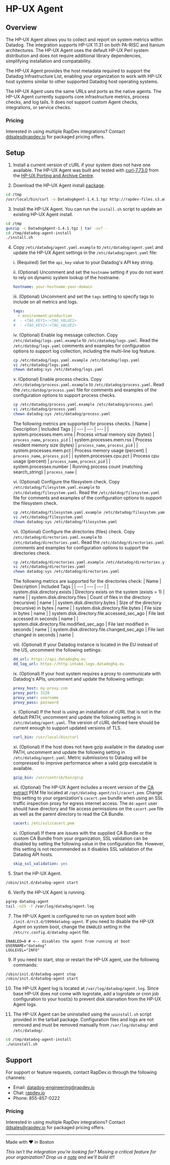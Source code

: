 # HP-UX Agent
## Overview

The HP-UX Agent allows you to collect and report on system metrics within Datadog. The integration supports HP-UX 11.31 on both PA-RISC and Itanium architectures. The HP-UX Agent uses the default HP-UX Perl system distribution and does not require additional library dependencies, simplifying installation and compatability.

The HP-UX Agent provides the host metadata required to support the Datadog Infrastructure List, enabling your organization to work with HP-UX host systems similar to other supported Datadog host operating systems.

The HP-UX Agent uses the same URLs and ports as the native agents. The HP-UX Agent currently supports core infrastructure metrics, process checks, and log tails. It does not support custom Agent checks, integrations, or service checks.

### Pricing
Interested in using multiple RapDev integrations? Contact [ddsales@rapdev.io](mailto:ddsales@rapdev.io) for packaged pricing offers.

## Setup

1. Install a current version of cURL if your system does not have one available. The HP-UX Agent was built and tested with [curl-7.73.0](http://hpux.connect.org.uk/hppd/hpux/Networking/WWW/curl-7.73.0/) from the [HP-UX Porting and Archive Centre](http://hpux.connect.org.uk).

2. Download the HP-UX Agent install [package](http://rapdev-files.s3.amazonaws.com/hpux/DatadogAgent-1.4.1.tgz).
```sh
cd /tmp
/usr/local/bin/curl -o DatadogAgent-1.4.1.tgz http://rapdev-files.s3.amazonaws.com/hpux/DatadogAgent-1.4.1.tgz 
```

3. Install the HP-UX Agent. You can run the `install.sh` script to update an existing HP-UX Agent install.
```sh
cd /tmp
gunzip -c DatadogAgent-1.4.1.tgz | tar -xvf -
cd /tmp/datadog-agent-install
./install.sh 
```

4. Copy `/etc/datadog/agent.yaml.example` to `/etc/datadog/agent.yaml` and update the HP-UX Agent settings in the `/etc/datadog/agent.yaml` file:

    i. (Required) Set the `api_key` value to your Datadog's API key string.

    ii. (Optional) Uncomment and set the `hostname` setting if you do not want to rely on dynamic system lookup of the hostname.
    ```yaml
    hostname: your-hostname.your-domain
    ```

    iii. (Optional) Uncomment and set the `tags` setting to specify tags to include on all metrics and logs.
    ```yaml
    tags:
      - environment:production
    #  - <TAG_KEY1>:<TAG_VALUE1>
    #  - <TAG_KEY2>:<TAG_VALUE2>
    ```

    iv. (Optional) Enable log message collection. Copy `/etc/datadog/logs.yaml.example` to `/etc/datadog/logs.yaml`. Read the `/etc/datdog/logs.yaml` comments and examples for configuration options to support log collection, including the multi-line log feature.
    ```sh
    cp /etc/datadog/logs.yaml.example /etc/datadog/logs.yaml
    vi /etc/datadog/logs.yaml
    chown datadog:sys /etc/datadog/logs.yaml
    ```

    v. (Optional) Enable process checks. Copy `/etc/datadog/process.yaml.example` to `/etc/datadog/process.yaml`. Read the `/etc/datdog/process.yaml` file for comments and examples of the configuration options to support process checks.
    ```sh
    cp /etc/datadog/process.yaml.example /etc/datadog/process.yaml
    vi /etc/datadog/process.yaml
    chown datadog:sys /etc/datadog/process.yaml
    ```

    The following metrics are supported for process checks.
    | Name | Description | Included Tags |
    | --- | --- | --- |
    | system.processes.mem.vms | Process virtual memory size (bytes) | `process_name`, `process_pid` |
    | system.processes.mem.rss | Process resident memory size (bytes) | `process_name`, `process_pid` |
    | system.processes.mem.pct | Process memory usage (percent) | `process_name`, `process_pid` |
    | system.processes.cpu.pct | Process cpu usage (percent) | `process_name`, `process_pid` |
    | system.processes.number | Running process count (matching search_string) | `process_name` |

    vi. (Optional) Configure the filesystem check. Copy `/etc/datadog/filesystem.yaml.example` to `/etc/datadog/filesystem.yaml`. Read the `/etc/datdog/filesystem.yaml` file for comments and examples of the configuration options to support the filesystem check.
    ```sh
    cp /etc/datadog/filesystem.yaml.example /etc/datadog/filesystem.yaml
    vi /etc/datadog/filesystem.yaml
    chown datadog:sys /etc/datadog/filesystem.yaml
    ```

    vii. (Optional) Configure the directories (files) check. Copy `/etc/datadog/directories.yaml.example` to `/etc/datadog/directories.yaml`. Read the `/etc/datdog/directories.yaml` comments and examples for configuration options to support the directories check.
    ```sh
    cp /etc/datadog/directories.yaml.example /etc/datadog/directories.yaml
    vi /etc/datadog/directories.yaml
    chown datadog:sys /etc/datadog/directories.yaml
    ```

    The following metrics are supported for the directories check:
    | Name | Description | Included Tags |
    | --- | --- | --- |
    | system.disk.directory.exists | Directory exists on the system (exists = 1) | name |
    | system.disk.directory.files | Count of files in the directory (recursive) | name |
    | system.disk.directory.bytes | Size of the directory (recursive) in bytes | name |
    | system.disk.directory.file.bytes | File size in bytes | name |
    | system.disk.directory.file.accessed_sec_ago | File last accessed in seconds | name |
    | system.disk.directory.file.modified_sec_ago | File last modified in seconds | name |
    | system.disk.directory.file.changed_sec_ago | File last changed in seconds | name |

    viii. (Optional) If your Datadog instance is located in the EU instead of the US, uncomment the following settings:
    ```yaml
    dd_url: https://api.datadoghq.eu
    dd_log_url: https://http-intake.logs.datadoghq.eu
    ```

    ix. (Optional) If your host system requires a proxy to communicate with Datadog's APIs, uncomment and update the following settings:
    ```yaml
    proxy_host: my-proxy.com
    proxy_port: 3128
    proxy_user: username
    proxy_pass: password
    ```

    x. (Optional) If the host is using an installation of cURL that is not in the default PATH, uncomment and update the following setting in `/etc/datadog/agent.yaml`. The version of cURL defined here should be current enough to support updated versions of TLS.
    ```yaml
    curl_bin: /usr/local/bin/curl
    ```

    xi. (Optional) If the host does not have gzip available in the datadog user PATH, uncomment and update the following setting in `/etc/datadog/agent.yaml`. Metric submissions to Datadog will be compressed to improve performance when a valid gzip executable is available.
    ```yaml
    gzip_bin: /usr/contrib/bin/gzip
    ```

    xii. (Optional) The HP-UX Agent includes a recent version of the [CA extract](https://curl.se/docs/caextract.html) PEM file located at `/opt/datadog-agent/ssl/cacert.pem`. Change this setting to your organization's `cacert.pem` bundle when using an SSL traffic inspection proxy for egress internet access. The `dd-agent` user should have directory and file access permissions on the `cacert.pem` file as well as the parent directory to read the CA Bundle.
    ```yaml
    cacert: /etc/ssl/cacert.pem
    ```

    xi. (Optional) If there are issues with the supplied CA Bundle or the custom CA Bundle from your organization, SSL validation can be disabled by setting the following value in the configuration file. However, this setting is not recommended as it disables SSL validation of the Datadog API hosts.
    ```yaml
    skip_ssl_validation: yes
    ```

5. Start the HP-UX Agent.
```sh
/sbin/init.d/datadog-agent start
```

6. Verify the HP-UX Agent is running.
```sh
pgrep datadog-agent
tail -n25 -f /var/log/datadog/agent.log
```

7. The HP-UX Agent is configured to run on system boot with `/init.d/rc3.d/S999datadog-agent`. If you need to disable the HP-UX Agent on system boot, change the `ENABLED` setting in the `/etc/rc.config.d/datadog-agent` file.
```
ENABLED=0 # <-- disables the agent from running at boot
USERNAME="datadog"
LOGLEVEL="INFO"
```

9. If you need to start, stop or restart the HP-UX agent, use the following commands:
```sh
/sbin/init.d/datadog-agent stop
/sbin/init.d/datadog-agent start
```

10. The HP-UX Agent log is located at `/var/log/datadog/agent.log`. Since base HP-UX does not come with logrotate, add a logrotate or cron job configuration to your host(s) to prevent disk starvation from the HP-UX Agent logs.

11. The HP-UX Agent can be uninstalled using the `uninstall.sh` script provided in the tarball package. Configuration files and logs are not removed and must be removed manually from `/var/log/datadog/` and `/etc/datadog/`.
```sh
cd /tmp/datadog-agent-install
./uninstall.sh
```

## Support

For support or feature requests, contact RapDev.io through the following channels: 

 - Email: datadog-engineering@rapdev.io 
 - Chat: [rapdev.io](https://www.rapdev.io/#Get-in-touch)
 - Phone: 855-857-0222 

### Pricing
Interested in using multiple RapDev integrations? Contact [ddsales@rapdev.io](mailto:ddsales@rapdev.io) for packaged pricing offers.
 
---
Made with ❤️ in Boston

*This isn't the integration you're looking for? Missing a critical feature for your organization? Drop us a [note](mailto:datadog-engineering@rapdev.io) and we'll build it!!*
